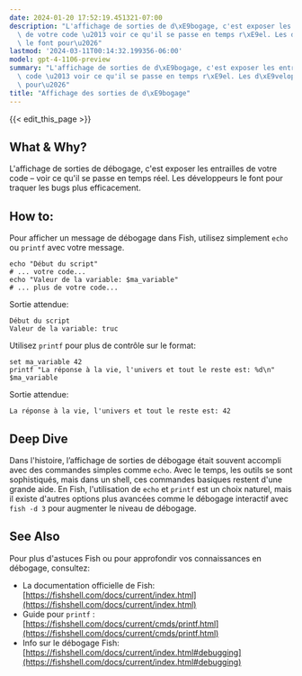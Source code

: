 ```yaml
---
date: 2024-01-20 17:52:19.451321-07:00
description: "L'affichage de sorties de d\xE9bogage, c'est exposer les entrailles\
  \ de votre code \u2013 voir ce qu'il se passe en temps r\xE9el. Les d\xE9veloppeurs\
  \ le font pour\u2026"
lastmod: '2024-03-11T00:14:32.199356-06:00'
model: gpt-4-1106-preview
summary: "L'affichage de sorties de d\xE9bogage, c'est exposer les entrailles de votre\
  \ code \u2013 voir ce qu'il se passe en temps r\xE9el. Les d\xE9veloppeurs le font\
  \ pour\u2026"
title: "Affichage des sorties de d\xE9bogage"
---
```


{{< edit_this_page >}}

## What & Why?
L'affichage de sorties de débogage, c'est exposer les entrailles de votre code – voir ce qu'il se passe en temps réel. Les développeurs le font pour traquer les bugs plus efficacement.

## How to:
Pour afficher un message de débogage dans Fish, utilisez simplement `echo` ou `printf` avec votre message.

```Fish Shell
echo "Début du script"
# ... votre code...
echo "Valeur de la variable: $ma_variable"
# ... plus de votre code...
```

Sortie attendue:
```
Début du script
Valeur de la variable: truc
```

Utilisez `printf` pour plus de contrôle sur le format:

```Fish Shell
set ma_variable 42
printf "La réponse à la vie, l'univers et tout le reste est: %d\n" $ma_variable
```

Sortie attendue:
```
La réponse à la vie, l'univers et tout le reste est: 42
```

## Deep Dive
Dans l'histoire, l’affichage de sorties de débogage était souvent accompli avec des commandes simples comme `echo`. Avec le temps, les outils se sont sophistiqués, mais dans un shell, ces commandes basiques restent d'une grande aide. En Fish, l'utilisation de `echo` et `printf` est un choix naturel, mais il existe d'autres options plus avancées comme le débogage interactif avec `fish -d 3` pour augmenter le niveau de débogage.

## See Also
Pour plus d'astuces Fish ou pour approfondir vos connaissances en débogage, consultez:

- La documentation officielle de Fish: [https://fishshell.com/docs/current/index.html](https://fishshell.com/docs/current/index.html)
- Guide pour `printf` : [https://fishshell.com/docs/current/cmds/printf.html](https://fishshell.com/docs/current/cmds/printf.html)
- Info sur le débogage Fish: [https://fishshell.com/docs/current/index.html#debugging](https://fishshell.com/docs/current/index.html#debugging)
